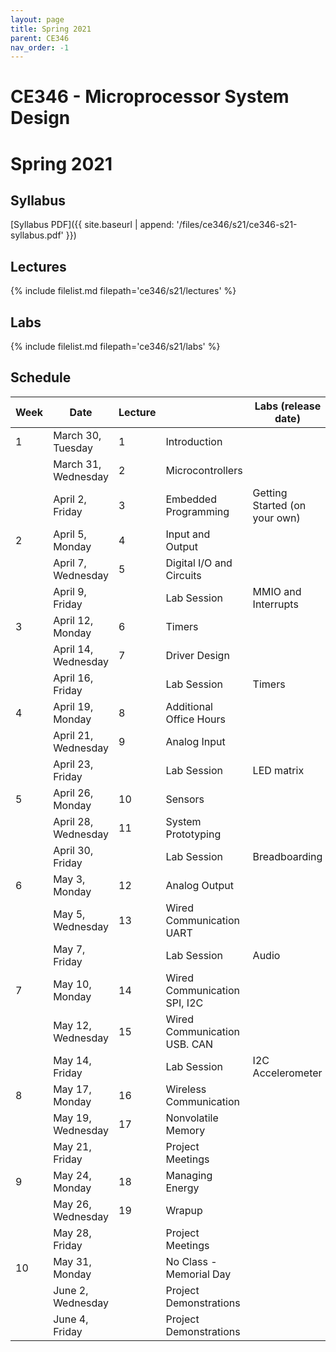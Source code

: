 ```yaml
---
layout: page
title: Spring 2021
parent: CE346
nav_order: -1
---
```


# CE346 - Microprocessor System Design
# Spring 2021

## Syllabus

[Syllabus PDF]({{ site.baseurl | append: '/files/ce346/s21/ce346-s21-syllabus.pdf' }})

## Lectures

{% include filelist.md filepath='ce346/s21/lectures' %}

## Labs

{% include filelist.md filepath='ce346/s21/labs' %}

## Schedule

| Week | Date                | Lecture |                               | Labs (release date)           | Other Assignments |
|------|---------------------|---------|-------------------------------|-------------------------------|-------------------|
| 1    | March 30, Tuesday   | 1       | Introduction                  |                               |                   |
|      | March 31, Wednesday | 2       | Microcontrollers              |                               |                   |
|      | April 2,  Friday    | 3       | Embedded Programming          | Getting Started (on your own) |                   |
| 2    | April 5,  Monday    | 4       | Input and Output              |                               |                   |
|      | April 7,  Wednesday | 5       | Digital I/O and Circuits      |                               |                   |
|      | April 9,  Friday    |         | Lab Session                   | MMIO and Interrupts           | Quiz 1 out        |
| 3    | April 12, Monday    | 6       | Timers                        |                               |                   |
|      | April 14, Wednesday | 7       | Driver Design                 |                               | Quiz 1 in         |
|      | April 16, Friday    |         | Lab Session                   | Timers                        |                   |
| 4    | April 19, Monday    | 8       | Additional Office Hours       |                               |                   |
|      | April 21, Wednesday | 9       | Analog Input                  |                               |                   |
|      | April 23, Friday    |         | Lab Session                   | LED matrix                    | Quiz 2 out        |
| 5    | April 26, Monday    | 10      | Sensors                       |                               |                   |
|      | April 28, Wednesday | 11      | System Prototyping            |                               | Quiz 2 in         |
|      | April 30, Friday    |         | Lab Session                   | Breadboarding                 |                   |
| 6    | May 3,    Monday    | 12      | Analog Output                 |                               | Project Proposals |
|      | May 5,    Wednesday | 13      | Wired Communication UART      |                               |                   |
|      | May 7,    Friday    |         | Lab Session                   | Audio                         | Quiz 3 out        |
| 7    | May 10,   Monday    | 14      | Wired Communication SPI, I2C  |                               |                   |
|      | May 12,   Wednesday | 15      | Wired Communication USB. CAN  |                               | Quiz 3 in         |
|      | May 14,   Friday    |         | Lab Session                   | I2C Accelerometer             |                   |
| 8    | May 17,   Monday    | 16      | Wireless Communication        |                               |                   |
|      | May 19,   Wednesday | 17      | Nonvolatile Memory            |                               |                   |
|      | May 21,   Friday    |         | Project Meetings              |                               | Quiz 4 out        |
| 9    | May 24,   Monday    | 18      | Managing Energy               |                               |                   |
|      | May 26,   Wednesday | 19      | Wrapup                        |                               | Quiz 4 in         |
|      | May 28,   Friday    |         | Project Meetings              |                               |                   |
| 10   | May 31,   Monday    |         | No Class - Memorial Day       |                               |                   |
|      | June 2,   Wednesday |         | Project Demonstrations        |                               |                   |
|      | June 4,   Friday    |         | Project Demonstrations        |                               |                   |

